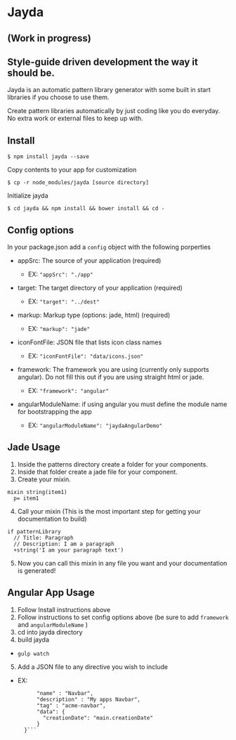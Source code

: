 # Jayda
## (Work in progress)
## Style-guide driven development the way it should be.

Jayda is an automatic pattern library generator with some built in start libraries if you choose to use them.

Create pattern libraries automatically by just coding like you do everyday. No extra work or external files to keep up with.


## Install
```
$ npm install jayda --save
```

Copy contents to your app for customization
```
$ cp -r node_modules/jayda [source directory]
```

Initialize jayda
```
$ cd jayda && npm install && bower install && cd -
```

## Config options

In your package.json add a ``` config ``` object with the following porperties

* appSrc: The source of your application (required)
  * EX: ``` "appSrc": "./app" ```

* target: The target directory of your application (required)
  * EX: ``` "target": "../dest" ```

* markup: Markup type (options: jade, html) (required)
  * EX: ``` "markup": "jade" ```

* iconFontFile: JSON file that lists icon class names
  *  EX: ``` "iconFontFile": "data/icons.json" ```

* framework: The framework you are using (currently only supports angular). Do not fill this out if you are using straight html or jade.
  * EX: ``` "framework": "angular" ```

* angularModuleName: if using angular you must define the module name for bootstrapping the app

  * EX: ``` "angularModuleName": "jaydaAngularDemo" ```

## Jade Usage

1. Inside the patterns directory create a folder for your components.
2. Inside that folder create a jade file for your component.
3. Create your mixin.

  ```
  mixin string(item1)
    p= item1
  ```

4. Call your mixin (This is the most important step for getting your documentation to build)

  ```
  if patternLibrary
    // Title: Paragraph
    // Description: I am a paragraph
    +string('I am your paragraph text')
  ```

5. Now you can call this mixin in any file you want and your documentation is generated!





## Angular App Usage

1. Follow Install instructions above
2. Follow instructions to set config options above (be sure to add ``` framework ``` and ``` angularModuleName ``` )
3. cd into jayda directory
4. build jayda
  * ``` gulp watch ```
5. Add a JSON file to any directive you wish to include
  * EX:
    ```{
          "name" : "Navbar",
          "description" : "My apps Navbar",
          "tag" : "acme-navbar",
          "data": {
            "creationDate": "main.creationDate"
          }
      }```




